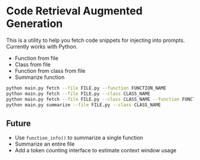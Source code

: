 # Code Retrieval Augmented Generation

This is a utility to help you fetch code snippets for injecting into prompts. Currently works with Python.

* Function from file
* Class from file
* Function from class from file
* Summarize function

```bash
python main.py fetch --file FILE.py --function FUNCTION_NAME
python main.py fetch --file FILE.py --class CLASS_NAME
python main.py fetch --file FILE.py --class CLASS_NAME --function FUNCTION_NAME
python main.py summarize --file FILE.py --class CLASS_NAME 
```

## Future

* Use `function_info()` to summarize a single function
* Summarize an entire file
* Add a token counting interface to estimate context window usage